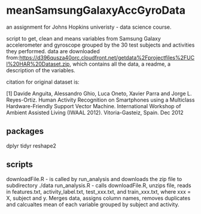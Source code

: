 # meanSamsungGalaxyAccGyroData
an assignment for Johns Hopkins univeristy - data science course. 

script to get, clean and means variables from Samsung Galaxy accelerometer and gyroscope grouped by the 30 test subjects and activities they performed. data are downloaded from:https://d396qusza40orc.cloudfront.net/getdata%2Fprojectfiles%2FUCI%20HAR%20Dataset.zip, which contains all the data, a readme, a description of the variables.

citation for original dataset is:

[1] Davide Anguita, Alessandro Ghio, Luca Oneto, Xavier Parra and Jorge L. Reyes-Ortiz. Human Activity Recognition on Smartphones using a Multiclass Hardware-Friendly Support Vector Machine. International Workshop of Ambient Assisted Living (IWAAL 2012). Vitoria-Gasteiz, Spain. Dec 2012

## packages
dplyr
tidyr
reshape2

## scripts
downloadFile.R - is called by run_analysis and downloads the zip file to subdirectory ./data
run_analysis.R - calls downloadFile.R, unzips file, reads in features.txt, activity_label.txt, test_xxx.txt, and train_xxx.txt, where xxx = X, subject and y. Merges data, assigns column names, removes duplicates and calcualtes mean of each variable grouped by subject and activity. 


